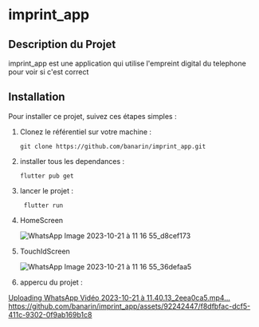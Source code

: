 
# imprint_app


## Description du Projet

imprint_app est une application  qui utilise l'empreint digital du telephone pour voir si c'est correct

## Installation

Pour installer ce projet, suivez ces étapes simples :

1. Clonez le référentiel sur votre machine :
   
       git clone https://github.com/banarin/imprint_app.git

2. installer tous les dependances :

       flutter pub get

3. lancer le projet :

        flutter run

4. HomeScreen

   ![WhatsApp Image 2023-10-21 à 11 16 55_d8cef173](https://github.com/banarin/imprint_app/assets/92242447/789ae0af-8065-4190-9f84-0f3d2d134fa7)


5. TouchIdScreen

   ![WhatsApp Image 2023-10-21 à 11 16 55_36defaa5](https://github.com/banarin/imprint_app/assets/92242447/dc8a5d69-a0a7-4c15-8582-dba727e03380)
6. appercu du projet :


[Uploading WhatsApp Vidéo 2023-10-21 à 11.40.13_2eea0ca5.mp4…](https://github.com/banarin/imprint_app/assets/92242447/f8dfbfac-dcf5-411c-9302-0f9ab169b1c8)https://github.com/banarin/imprint_app/assets/92242447/f8dfbfac-dcf5-411c-9302-0f9ab169b1c8

